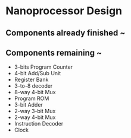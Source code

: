 # Nanoprocessor Design

<h2>Components already finished ~</h2>
<ul>
  
</ul>

<h2>Components remaining ~</h2> 
<ul>
  <li>3-bits Program Counter<br></li>
  <li>4-bit Add/Sub Unit</li>
  <li>Register Bank</li>
  <li>3-to-8 decoder</li>
  <li>8-way 4-bit Mux</li>
  <li>Program ROM</li>
  <li>3-bit Adder</li>
  <li>2-way 3-bit Mux</li>
  <li>2-way 4-bit Mux</li>
  <li>Instruction Decoder</li>
  <li>Clock</li>
  
  
</ul>


